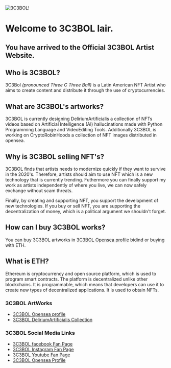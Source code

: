 ![3C3BOL!](3C3BOL.github.io/assets/images/3C3BOL.jpg "3C3BOL")

# Welcome to 3C3BOL lair.
## You have arrived to the Official 3C3BOL Artist Website.

## Who is 3C3BOL?

3C3Bol *(pronounced Three C Three Ball)* is a Latin American NFT Artist who aims to create content and distribute it through the use of cryptocurrencies.

## What are 3C3BOL's artworks?
3C3BOL is currently designing DeliriumArtificialis a collection of NFTs videos based on Artificial Intelligence (AI) hallucinations made with Python Programming Language and VideoEditing Tools. Additionally 3C3BOL is working on CryptoRobinHoods a collection of NFT images distributed in opensea.

## Why is 3C3BOL selling NFT's?
3C3BOL finds that artists needs to modernize quickly if they want to survive in the 2020's. Therefore, artists should aim to use NFT which is a new technology that is currently trending. Futhermore you can finally support my work as artists independently of where you live, we can now safely exchange without scam threats.

Finally, by creating and supporting NFT, you support the development of new technologies. If you buy or sell NFT, you are supporting the decentralization of money, which is a political argument we shouldn't forget.

## How can I buy 3C3BOL works?
You can buy 3C3BOL artworks in [3C3BOL Opensea profile](https://opensea.io/3C3Bol) bidind or buying with ETH.

## What is ETH?
Ethereum is cryptocurrency and open source platform, which is used to program smart contracts. The platform is decentralized unlike other blockchains. It is programmable, which means that developers can use it to create new types of decentralized applications. It is used to obtain NFTs.


### 3C3BOL ArtWorks 
- [3C3BOL Opensea profile](https://opensea.io/3C3Bol)
- [3C3BOL DeliriumArtificialis Collection](https://opensea.io/collection/deliriumartificialis)


### 3C3BOL Social Media Links
- [3C3BOL facebook Fan Page](https://www.facebook.com/3c3bol) 
-  [3C3BOL Instagram Fan Page](https://www.instagram.com/3c3bol) 
-   [3C3BOL Youtube Fan Page](https://www.youtube.com/channel/UCAp0Li7QewM1dnpE_Bu2mcw) 
-    [3C3BOL Opensea Profile](https://opensea.io/3C3Bol) 



